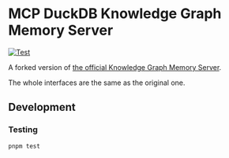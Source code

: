 # MCP DuckDB Knowledge Graph Memory Server

[![Test](https://github.com/izumisy/mcp-duckdb-memory-server/actions/workflows/test.yml/badge.svg)](https://github.com/izumisy/mcp-duckdb-memory-server/actions/workflows/test.yml)

A forked version of [the official Knowledge Graph Memory Server](https://github.com/modelcontextprotocol/servers/tree/main/src/memory).

The whole interfaces are the same as the original one.

## Development

### Testing

```bash
pnpm test
```
